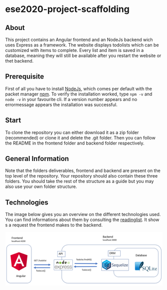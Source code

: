 # ese2020-project-scaffolding

## About
This project contains an Angular frontend and an NodeJs backend wich uses Express as a framework. The website displays todolists which can be customized with items to complete. Every list and item is saved in a database, meaning they will still be available after you restart the website or thet backend. 

## Prerequisite
First of all you have to install [NodeJs](https://nodejs.org/de/download/), which comes per default with the packet manager [npm](https://www.npmjs.com/get-npm).
To verify the installation worked, type `npm -v` and `node -v` in your favourite cli. If a version number appears and no errormessage appears the installation was successful.

## Start
To clone the repository you can either download it as a zip folder (recommended) or clone it and delete the .git folder. Then you can follow the README in the frontend folder and backend folder respectively.

## General Information
Note that the folders deliverables, frontend and backend are present on the top level of the repository. Your repository should also contain these three folders. 
You should take the rest of the structure as a guide but you may also use your own folder structure.

## Technologies 
The image below gives you an overview on the different technologies used. You can find informations about them by consulting the [readinglist](https://github.com/scg-unibe-ch/ese2020/wiki/Reading-list). It show s a request the frontend makes to the backend.

![image overview](./backend/src/public/images/tech_overview.png)
